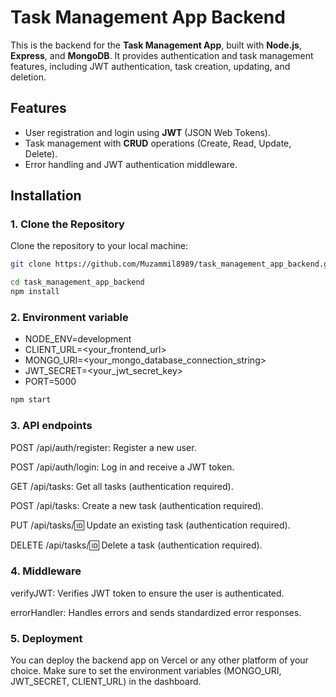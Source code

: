 # Task Management App Backend

This is the backend for the **Task Management App**, built with **Node.js**, **Express**, and **MongoDB**. It provides authentication and task management features, including JWT authentication, task creation, updating, and deletion.

## Features

- User registration and login using **JWT** (JSON Web Tokens).
- Task management with **CRUD** operations (Create, Read, Update, Delete).
- Error handling and JWT authentication middleware.

## Installation

### 1. Clone the Repository

Clone the repository to your local machine:

```bash
git clone https://github.com/Muzammil8989/task_management_app_backend.git

cd task_management_app_backend
npm install

```

### 2. Environment variable

- NODE_ENV=development
- CLIENT_URL=<your_frontend_url>
- MONGO_URI=<your_mongo_database_connection_string>
- JWT_SECRET=<your_jwt_secret_key>
- PORT=5000
  
```bash
npm start
```

### 3. API endpoints

POST /api/auth/register: Register a new user.

POST /api/auth/login: Log in and receive a JWT token.

GET /api/tasks: Get all tasks (authentication required).

POST /api/tasks: Create a new task (authentication required).

PUT /api/tasks/:id: Update an existing task (authentication required).

DELETE /api/tasks/:id: Delete a task (authentication required).

### 4. Middleware
verifyJWT: Verifies JWT token to ensure the user is authenticated.

errorHandler: Handles errors and sends standardized error responses.

### 5. Deployment
You can deploy the backend app on Vercel or any other platform of your choice. Make sure to set the environment variables (MONGO_URI, JWT_SECRET, CLIENT_URL) in the dashboard.


